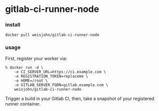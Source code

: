 # gitlab-ci-runner-node


### install

    docker pull weisjohn/gitlab-ci-runner-node

### usage

First, register your worker via:

    % docker run -d \
        -e CI_SERVER_URL=https://ci.example.com \
        -e REGISTRATION_TOKEN=replaceme \
        -e HOME=/root \
        -e GITLAB_SERVER_FQDN=gitlab.example.com \
        weisjohn/gitlab-ci-runner-node

Trigger a build in your Gitlab CI, then, take a snapshot of your registered runner container.